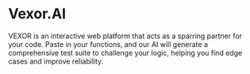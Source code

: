 # Vexor.AI
VEXOR is an interactive web platform that acts as a sparring partner for your code. Paste in your functions, and our AI will generate a comprehensive test suite to challenge your logic, helping you find edge cases and improve reliability.
